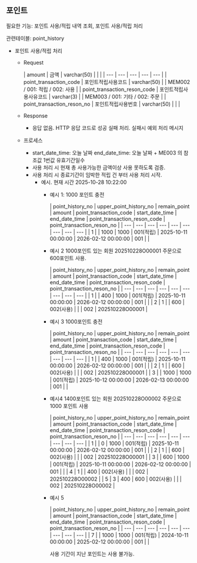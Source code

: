 ## 포인트

필요한 기능: 포인트 사용/적립 내역 조회, 포인트 사용/적립 처리

관련테이블: point_history

- 포인트 사용/적립 처리
    - Request

      | amount | 금액 | varchar(50) |  |  |
              | --- | --- | --- | --- | --- |
      | point_transaction_code | 포인트적립사용코드 | varchar(50) |  | MEM002 / 001: 적립 / 002: 사용 |
      | point_transaction_reson_code | 포인트적립사용사유코드 | varchar(3) |  | MEM003 / 001: 기타 / 002: 주문 |
      | point_transaction_reson_no | 포인트적립사용번호 | varchar(50) |  |  |
    - Response
        - 응답 없음. HTTP 응답 코드로 성공 실패 처리. 실패시 예외 처리 메시지
    - 프로세스
        - start_date_time: 오늘 날짜
          end_date_time: 오늘 날짜 + ME003 의 참조값 1번값 유효기간일수
        - 사용 처리 시 현재 총 사용가능한 금액이상 사용 못하도록 검증.
        - 사용 처리 시 종료기간이 임박한 적립 건 부터 사용 처리 시작.
            - 예시.  현재 시간 2025-10-28 10:22:00
                - 예시 1: 1000 포인트 충전

                  | point_history_no | upper_point_history_no | remain_point | amount | point_transaction_code | start_date_time | end_date_time | point_transaction_reson_code | point_transaction_reson_no |
                                      | --- | --- | --- | --- | --- | --- | --- | --- | --- |
                  | 1 |  | 1000 | 1000 | 001(적립) | 2025-10-11 00:00:00 | 2026-02-12 00:00:00 | 001 |  |
                - 예시 2 1000포인트 있는 회원 202510228O00001 주문으로 600포인트 사용.

                  | point_history_no | upper_point_history_no | remain_point | amount | point_transaction_code | start_date_time | end_date_time | point_transaction_reson_code | point_transaction_reson_no |
                                      | --- | --- | --- | --- | --- | --- | --- | --- | --- |
                  | 1 |  | 400 | 1000 | 001(적립) | 2025-10-11 00:00:00 | 2026-02-12 00:00:00 | 001 |  |
                  | 2 | 1 |  | 600 | 002(사용) |  |  | 002 | 202510228O00001 |
                - 예시 3 1000포인트 충전

                  | point_history_no | upper_point_history_no | remain_point | amount | point_transaction_code | start_date_time | end_date_time | point_transaction_reson_code | point_transaction_reson_no |
                                      | --- | --- | --- | --- | --- | --- | --- | --- | --- |
                  | 1 |  | 400 | 1000 | 001(적립) | 2025-10-11 00:00:00 | 2026-02-12 00:00:00 | 001 |  |
                  | 2 | 1 |  | 600 | 002(사용) |  |  | 002 | 202510228O00001 |
                  | 3 |  | 1000 | 1000 | 001(적립) | 2025-10-12 00:00:00 | 2026-02-13 00:00:00 | 001 |  |

                - 예시4 1400포인트 있는 회원 202510228O00002 주문으로 1000 포인트 사용

                  | point_history_no | upper_point_history_no | remain_point | amount | point_transaction_code | start_date_time | end_date_time | point_transaction_reson_code | point_transaction_reson_no |
                                      | --- | --- | --- | --- | --- | --- | --- | --- | --- |
                  | 1 |  | 0 | 1000 | 001(적립) | 2025-10-11 00:00:00 | 2026-02-12 00:00:00 | 001 |  |
                  | 2 | 1 |  | 600 | 002(사용) |  |  | 002 | 202510228O00001 |
                  | 3 |  | 600 | 1000 | 001(적립) | 2025-10-11 00:00:00 | 2026-02-12 00:00:00 | 001 |  |
                  | 4 | 1 |  | 400 | 002(사용) |  |  | 002 | 202510228O00002 |
                  | 5 | 3 | 400 | 600 | 002(사용) |  |  | 002 | 202510228O00002 |

                - 예시 5

                  | point_history_no | upper_point_history_no | remain_point | amount | point_transaction_code | start_date_time | end_date_time | point_transaction_reson_code | point_transaction_reson_no |
                                      | --- | --- | --- | --- | --- | --- | --- | --- | --- |
                  | 7 |  | 1000 | 1000 | 001(적립) | 2024-10-11 00:00:00 | 2025-02-12 00:00:00 | 001 |  |

                  사용 기간이 지난 포인트는 사용 불가능.